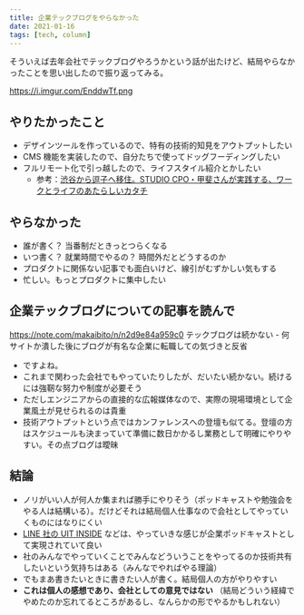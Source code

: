 ```yaml
---
title: 企業テックブログをやらなかった
date: 2021-01-16
tags: [tech, column]
---
```


そういえば去年会社でテックブログやろうかという話が出たけど、結局やらなかったことを思い出したので振り返ってみる。

https://i.imgur.com/EnddwTf.png

## やりたかったこと

- デザインツールを作っているので、特有の技術的知見をアウトプットしたい
- CMS 機能を実装したので、自分たちで使ってドッグフーディングしたい
- フルリモート化で引っ越したので、ライフスタイル紹介とかしたい
  - 参考：[渋谷から逗子へ移住。STUDIO CPO・甲斐さんが実践する、ワークとライフのあたらしいカタチ](https://workplacemag.jp/n/nee64d0618365)

## やらなかった

- 誰が書く？ 当番制だときっとつらくなる
- いつ書く？ 就業時間でやるの？ 時間外だとどうするのか
- プロダクトに関係ない記事でも面白いけど、線引がむずかしい気もする
- 忙しい。もっとプロダクトに集中したい

## 企業テックブログについての記事を読んで

https://note.com/makaibito/n/n2d9e84a959c0
テックブログは続かない - 何サイトか潰した後にブログが有名な企業に転職しての気づきと反省

- ですよね。
- これまで関わった会社でもやっていたりしたが、だいたい続かない。続けるには強靭な努力や制度が必要そう
- ただしエンジニアからの直接的な広報媒体なので、実際の現場環境として企業風土が見せられるのは貴重
- 技術アウトプットという点ではカンファレンスへの登壇も似てる。登壇の方はスケジュールも決まっていて準備に数日かかるし業務として明確にやりやすい。その点ブログは曖昧

## 結論

- ノリがいい人が何人か集まれば勝手にやりそう（ポッドキャストや勉強会をやる人は結構いる）。だけどそれは結局個人仕事なので会社としてやっていくものにはなりにくい
- [LINE 社の UIT INSIDE](https://uit-inside.linecorp.com/) などは、やっていきな感じが企業ポッドキャストとして実現されていて良い
- 社のみんなでやっていくことでみんなどういうことをやってるのか技術共有したいという気持ちはある（みんなでやればやる理論）
- でもまあ書きたいときに書きたい人が書く。結局個人の方がやりやすい
- **これは個人の感想であり、会社としての意見ではない** （結局どういう経緯でやめたのか忘れてるところがあるし、なんらかの形でやるかもしれない）
